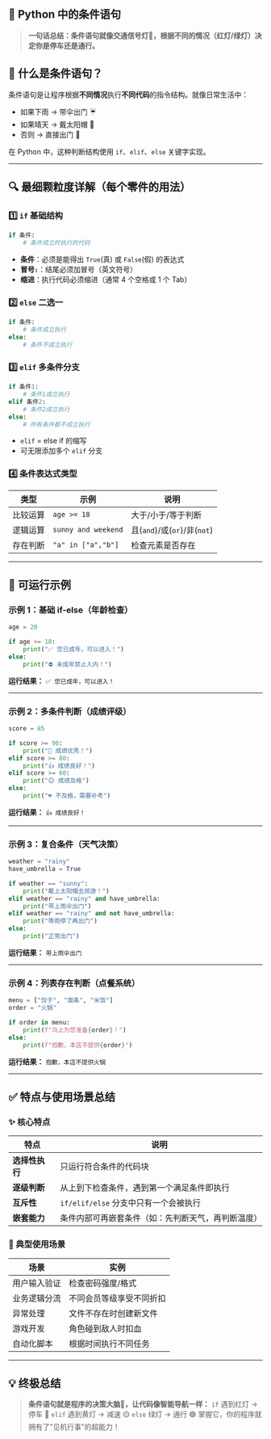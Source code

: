 ## 🧠 Python 中的条件语句

> **一句话总结：条件语句就像交通信号灯🚦，根据不同的情况（红灯/绿灯）决定你是停车还是通行。**

## 📝 什么是条件语句？
条件语句是让程序根据**不同情况**执行**不同代码**的指令结构。就像日常生活中：
- 如果下雨 → 带伞出门 ☔
- 如果晴天 → 戴太阳帽 👒
- 否则 → 直接出门 🚶

在 Python 中，这种判断结构使用 `if`、`elif`、`else` 关键字实现。

---

## 🔍 最细颗粒度详解（每个零件的用法）

### 1️⃣ **`if` 基础结构**
```python
if 条件:
    # 条件成立时执行的代码
```

- **条件**：必须是能得出 `True`(真) 或 `False`(假) 的表达式
- **冒号`:`**：结尾必须加冒号（英文符号）
- **缩进**：执行代码必须缩进（通常 4 个空格或 1 个 Tab）

### 2️⃣ **`else` 二选一**
```python
if 条件:
    # 条件成立执行
else:
    # 条件不成立执行
```

### 3️⃣ **`elif` 多条件分支**
```python
if 条件1:
    # 条件1成立执行
elif 条件2:
    # 条件2成立执行
else:
    # 所有条件都不成立执行
```
- `elif` = else if 的缩写
- 可无限添加多个 `elif` 分支

### 4️⃣ **条件表达式类型**
| 类型 | 示例 | 说明 |
|------|------|------|
| 比较运算 | `age >= 18` | 大于/小于/等于判断 |
| 逻辑运算 | `sunny and weekend` | 且(`and`)/或(`or`)/非(`not`) |
| 存在判断 | `"a" in ["a","b"]` | 检查元素是否存在 |

---

## 🚀 可运行示例

### 示例 1：基础 if-else（年龄检查）
```python
age = 20

if age >= 18:
    print("✅ 您已成年，可以进入！")
else:
    print("⛔ 未成年禁止入内！")
```
**运行结果：**
`✅ 您已成年，可以进入！`

---

### 示例 2：多条件判断（成绩评级）
```python
score = 85

if score >= 90:
    print("🎉 成绩优秀！")
elif score >= 80:
    print("👍 成绩良好！")
elif score >= 60:
    print("😊 成绩及格")
else:
    print("💔 不及格，需要补考")
```
**运行结果：**
`👍 成绩良好！`

---

### 示例 3：复合条件（天气决策）
```python
weather = "rainy"
have_umbrella = True

if weather == "sunny":
    print("戴上太阳帽去郊游！")
elif weather == "rainy" and have_umbrella:
    print("带上雨伞出门")
elif weather == "rainy" and not have_umbrella:
    print("等雨停了再出门")
else:
    print("正常出门")
```
**运行结果：**
`带上雨伞出门`

---

### 示例 4：列表存在判断（点餐系统）
```python
menu = ["饺子", "面条", "米饭"]
order = "火锅"

if order in menu:
    print(f"马上为您准备{order}！")
else:
    print(f"抱歉，本店不提供{order}")
```
**运行结果：**
`抱歉，本店不提供火锅`

---

## ✅ 特点与使用场景总结

### ✨ 核心特点
| 特点 | 说明 |
|------|------|
| **选择性执行** | 只运行符合条件的代码块 |
| **逐级判断** | 从上到下检查条件，遇到第一个满足条件即执行 |
| **互斥性** | `if/elif/else` 分支中只有一个会被执行 |
| **嵌套能力** | 条件内部可再嵌套条件（如：先判断天气，再判断温度） |

### 🎯 典型使用场景
| 场景 | 实例 |
|------|------|
| 用户输入验证 | 检查密码强度/格式 |
| 业务逻辑分流 | 不同会员等级享受不同折扣 |
| 异常处理 | 文件不存在时创建新文件 |
| 游戏开发 | 角色碰到敌人时扣血 |
| 自动化脚本 | 根据时间执行不同任务 |

---

## 💡 终极总结
> **条件语句就是程序的决策大脑🧠，让代码像智能导航一样：**
> `if` 遇到红灯 → 停车 🛑
> `elif` 遇到黄灯 → 减速 🟡
> `else` 绿灯 → 通行 🟢
> 掌握它，你的程序就拥有了"见机行事"的超能力！